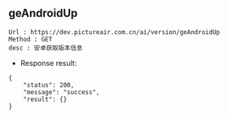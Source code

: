 

geAndroidUp
---

```
Url : https://dev.pictureair.com.cn/ai/version/geAndroidUp
Method : GET 
desc : 安卓获取版本信息
```

* Response result:
```
{
    "status": 200,
    "message": "success",
    "result": {}
}
```
